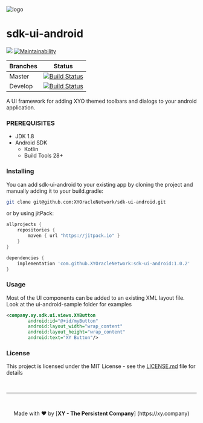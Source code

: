 [logo]: https://www.xy.company/img/home/logo_xy.png

![logo]

# sdk-ui-android

[![](https://jitpack.io/v/XYOracleNetwork/sdk-ui-android.svg)](https://jitpack.io/#XYOracleNetwork/sdk-ui-android) [![Maintainability](https://api.codeclimate.com/v1/badges/4738f16c7d074fca669b/maintainability)](https://codeclimate.com/github/XYOracleNetwork/sdk-ui-android/maintainability)

| Branches        | Status           |
| ------------- |:-------------:|
| Master      | [![Build Status](https://travis-ci.com/XYOracleNetwork/sdk-ui-android.svg?branch=master)](https://travis-ci.com/XYOracleNetwork/sdk-ui-android) |
| Develop      | [![Build Status](https://travis-ci.com/XYOracleNetwork/sdk-ui-android.svg?branch=develop)](https://travis-ci.com/XYOracleNetwork/sdk-ui-android)      |

A UI framework for adding XYO themed toolbars and dialogs to your android application.

### PREREQUISITES

* JDK 1.8
* Android SDK
  - Kotlin
  - Build Tools 28+

### Installing

You can add sdk-ui-android to your existing app by cloning the project and manually adding it
to your build.gradle:
```bash
git clone git@github.com:XYOracleNetwork/sdk-ui-android.git
```
or by using jitPack:
```gradle
allprojects {
    repositories {
        maven { url "https://jitpack.io" }
    }
}
```
```gradle
dependencies {
    implementation 'com.github.XYOracleNetwork:sdk-ui-android:1.0.2'
}
```

### Usage
Most of the UI components can be added to an existing XML layout file. Look at the ui-android-sample
folder for examples
```xml
<company.xy.sdk.ui.views.XYButton
        android:id="@+id/myButton"
        android:layout_width="wrap_content"
        android:layout_height="wrap_content"
        android:text="XY Button"/>
```

### License

This project is licensed under the MIT License - see the [LICENSE.md](LICENSE) file for details

<br><hr><br>
<p align="center">Made with  ❤️  by [<b>XY - The Persistent Company</b>] (https://xy.company)</p>
